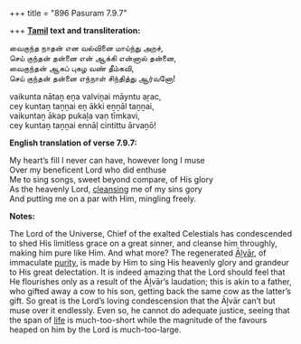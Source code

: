 +++
title = "896 Pasuram 7.9.7"

+++
**[Tamil](/definition/tamil#history "show Tamil definitions") text and transliteration:**

வைகுந்த நாதன் என வல்வினை மாய்ந்து அறச்,  
செய் குந்தன் தன்னை என் ஆக்கி என்னால் தன்னை,  
வைகுந்தன் ஆகப் புகழ வண் தீம்கவி,  
செய் குந்தன் தன்னை எந்நாள் சிந்தித்து ஆர்வனோ!

vaikunta nātaṉ eṉa valviṉai māyntu aṟac,  
cey kuntaṉ taṉṉai eṉ ākki eṉṉāl taṉṉai,  
vaikuntaṉ ākap pukaḻa vaṇ tīmkavi,  
cey kuntaṉ taṉṉai ennāḷ cintittu ārvaṉō!

**English translation of verse 7.9.7:**

My heart’s fill I never can have, however long I muse  
Over my beneficent Lord who did enthuse  
Me to sing songs, sweet beyond compare, of His glory  
As the heavenly Lord, [cleansing](/definition/cleansing#history "show cleansing definitions") me of my sins gory  
And putting me on a par with Him, mingling freely.

**Notes:**

The Lord of the Universe, Chief of the exalted Celestials has condescended to shed His limitless grace on a great sinner, and cleanse him throughly, making him pure like Him. And what more? The regenerated [Āḻvār](/definition/aḻvar#vaishnavism "show Āḻvār definitions"), of immaculate [purity](/definition/purity#history "show purity definitions"), is made by Him to sing His heavenly glory and grandeur to His great delectation. It is indeed amazing that the Lord should feel that He flourishes only as a result of the Āḻvār’s laudation; this is akin to a father, who gifted away a cow to his son, getting back the same cow as the latter’s gift. So great is the Lord’s loving condescension that the Āḻvār can’t but muse over it endlessly. Even so, he cannot do adequate justice, seeing that the span of [life](/definition/life#history "show life definitions") is much-too-short while the magnitude of the favours heaped on him by the Lord is much-too-large.


